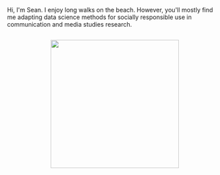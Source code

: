 
<!--
Welcome to my profile! 
-->
<div class="column" >
<p> Hi, I'm Sean. I enjoy long walks on the beach. However, you'll mostly find me adapting data science methods for socially responsible use in communication and media studies research. 
  </p>
</div>

<div class="column" >
<p align="center">  
  <img src="https://user-images.githubusercontent.com/9055031/207847628-12d295de-e1da-42a7-8fc2-d5d6285552e6.gif" width="300" height="300">
</p>
</div>
